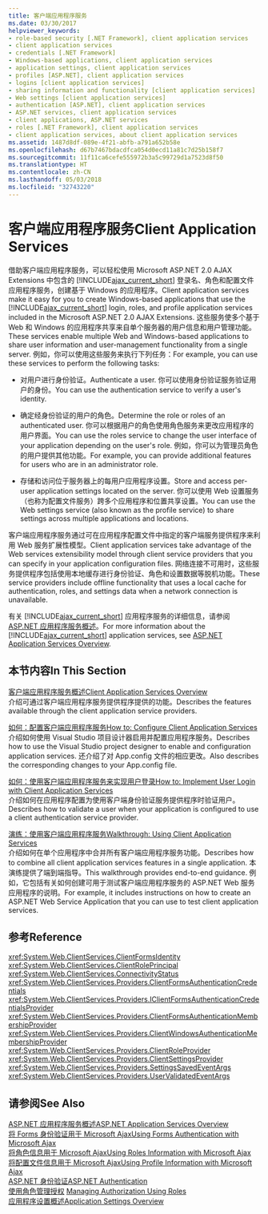```yaml
---
title: 客户端应用程序服务
ms.date: 03/30/2017
helpviewer_keywords:
- role-based security [.NET Framework], client application services
- client application services
- credentials [.NET Framework]
- Windows-based applications, client application services
- application settings, client application services
- profiles [ASP.NET], client application services
- logins [client application services]
- sharing information and functionality [client application services]
- Web settings [client application services]
- authentication [ASP.NET], client application services
- ASP.NET services, client application services
- client applications, ASP.NET services
- roles [.NET Framework], client application services
- client application services, about client application services
ms.assetid: 1487d8df-089e-4f21-abfb-a791a652b58e
ms.openlocfilehash: d67b7467bdacdfca054d0ecd11a81c7d25b158f7
ms.sourcegitcommit: 11f11ca6cefe555972b3a5c99729d1a7523d8f50
ms.translationtype: HT
ms.contentlocale: zh-CN
ms.lasthandoff: 05/03/2018
ms.locfileid: "32743220"
---
```

# <a name="client-application-services"></a><span data-ttu-id="d4856-102">客户端应用程序服务</span><span class="sxs-lookup"><span data-stu-id="d4856-102">Client Application Services</span></span>
<span data-ttu-id="d4856-103">借助客户端应用程序服务，可以轻松使用 Microsoft ASP.NET 2.0 AJAX Extensions 中包含的 [!INCLUDE[ajax_current_short](../../../includes/ajax-current-short-md.md)] 登录名、角色和配置文件应用程序服务，创建基于 Windows 的应用程序。</span><span class="sxs-lookup"><span data-stu-id="d4856-103">Client application services make it easy for you to create Windows-based applications that use the [!INCLUDE[ajax_current_short](../../../includes/ajax-current-short-md.md)] login, roles, and profile application services included in the Microsoft ASP.NET 2.0 AJAX Extensions.</span></span> <span data-ttu-id="d4856-104">这些服务使多个基于 Web 和 Windows 的应用程序共享来自单个服务器的用户信息和用户管理功能。</span><span class="sxs-lookup"><span data-stu-id="d4856-104">These services enable multiple Web and Windows-based applications to share user information and user-management functionality from a single server.</span></span> <span data-ttu-id="d4856-105">例如，你可以使用这些服务来执行下列任务：</span><span class="sxs-lookup"><span data-stu-id="d4856-105">For example, you can use these services to perform the following tasks:</span></span>  
  
-   <span data-ttu-id="d4856-106">对用户进行身份验证。</span><span class="sxs-lookup"><span data-stu-id="d4856-106">Authenticate a user.</span></span> <span data-ttu-id="d4856-107">你可以使用身份验证服务验证用户的身份。</span><span class="sxs-lookup"><span data-stu-id="d4856-107">You can use the authentication service to verify a user's identity.</span></span>  
  
-   <span data-ttu-id="d4856-108">确定经身份验证的用户的角色。</span><span class="sxs-lookup"><span data-stu-id="d4856-108">Determine the role or roles of an authenticated user.</span></span> <span data-ttu-id="d4856-109">你可以根据用户的角色使用角色服务来更改应用程序的用户界面。</span><span class="sxs-lookup"><span data-stu-id="d4856-109">You can use the roles service to change the user interface of your application depending on the user's role.</span></span> <span data-ttu-id="d4856-110">例如，你可以为管理员角色的用户提供其他功能。</span><span class="sxs-lookup"><span data-stu-id="d4856-110">For example, you can provide additional features for users who are in an administrator role.</span></span>  
  
-   <span data-ttu-id="d4856-111">存储和访问位于服务器上的每用户应用程序设置。</span><span class="sxs-lookup"><span data-stu-id="d4856-111">Store and access per-user application settings located on the server.</span></span> <span data-ttu-id="d4856-112">你可以使用 Web 设置服务（也称为配置文件服务）跨多个应用程序和位置共享设置。</span><span class="sxs-lookup"><span data-stu-id="d4856-112">You can use the Web settings service (also known as the profile service) to share settings across multiple applications and locations.</span></span>  
  
 <span data-ttu-id="d4856-113">客户端应用程序服务通过可在应用程序配置文件中指定的客户端服务提供程序来利用 Web 服务扩展性模型。</span><span class="sxs-lookup"><span data-stu-id="d4856-113">Client application services take advantage of the Web services extensibility model through client service providers that you can specify in your application configuration files.</span></span> <span data-ttu-id="d4856-114">网络连接不可用时，这些服务提供程序包括使用本地缓存进行身份验证、角色和设置数据等脱机功能。</span><span class="sxs-lookup"><span data-stu-id="d4856-114">These service providers include offline functionality that uses a local cache for authentication, roles, and settings data when a network connection is unavailable.</span></span>  
  
 <span data-ttu-id="d4856-115">有关 [!INCLUDE[ajax_current_short](../../../includes/ajax-current-short-md.md)] 应用程序服务的详细信息，请参阅 [ASP.NET 应用程序服务概述](http://msdn.microsoft.com/library/1162e529-0d70-44b2-b3ab-83e60c695013)。</span><span class="sxs-lookup"><span data-stu-id="d4856-115">For more information about the [!INCLUDE[ajax_current_short](../../../includes/ajax-current-short-md.md)] application services, see [ASP.NET Application Services Overview](http://msdn.microsoft.com/library/1162e529-0d70-44b2-b3ab-83e60c695013).</span></span>  
  
## <a name="in-this-section"></a><span data-ttu-id="d4856-116">本节内容</span><span class="sxs-lookup"><span data-stu-id="d4856-116">In This Section</span></span>  
 [<span data-ttu-id="d4856-117">客户端应用程序服务概述</span><span class="sxs-lookup"><span data-stu-id="d4856-117">Client Application Services Overview</span></span>](../../../docs/framework/common-client-technologies/client-application-services-overview.md)  
 <span data-ttu-id="d4856-118">介绍可通过客户端应用程序服务提供程序提供的功能。</span><span class="sxs-lookup"><span data-stu-id="d4856-118">Describes the features available through the client application service providers.</span></span>  
  
 [<span data-ttu-id="d4856-119">如何：配置客户端应用程序服务</span><span class="sxs-lookup"><span data-stu-id="d4856-119">How to: Configure Client Application Services</span></span>](../../../docs/framework/common-client-technologies/how-to-configure-client-application-services.md)  
 <span data-ttu-id="d4856-120">介绍如何使用 Visual Studio 项目设计器启用并配置应用程序服务。</span><span class="sxs-lookup"><span data-stu-id="d4856-120">Describes how to use the Visual Studio project designer to enable and configuration application services.</span></span> <span data-ttu-id="d4856-121">还介绍了对 App.config 文件的相应更改。</span><span class="sxs-lookup"><span data-stu-id="d4856-121">Also describes the corresponding changes to your App.config file.</span></span>  
  
 [<span data-ttu-id="d4856-122">如何：使用客户端应用程序服务来实现用户登录</span><span class="sxs-lookup"><span data-stu-id="d4856-122">How to: Implement User Login with Client Application Services</span></span>](../../../docs/framework/common-client-technologies/how-to-implement-user-login-with-client-application-services.md)  
 <span data-ttu-id="d4856-123">介绍如何在应用程序配置为使用客户端身份验证服务提供程序时验证用户。</span><span class="sxs-lookup"><span data-stu-id="d4856-123">Describes how to validate a user when your application is configured to use a client authentication service provider.</span></span>  
  
 [<span data-ttu-id="d4856-124">演练：使用客户端应用程序服务</span><span class="sxs-lookup"><span data-stu-id="d4856-124">Walkthrough: Using Client Application Services</span></span>](../../../docs/framework/common-client-technologies/walkthrough-using-client-application-services.md)  
 <span data-ttu-id="d4856-125">介绍如何在单个应用程序中合并所有客户端应用程序服务功能。</span><span class="sxs-lookup"><span data-stu-id="d4856-125">Describes how to combine all client application services features in a single application.</span></span> <span data-ttu-id="d4856-126">本演练提供了端到端指导。</span><span class="sxs-lookup"><span data-stu-id="d4856-126">This walkthrough provides end-to-end guidance.</span></span> <span data-ttu-id="d4856-127">例如，它包括有关如何创建可用于测试客户端应用程序服务的 ASP.NET Web 服务应用程序的说明。</span><span class="sxs-lookup"><span data-stu-id="d4856-127">For example, it includes instructions on how to create an ASP.NET Web Service Application that you can use to test client application services.</span></span>  
  
## <a name="reference"></a><span data-ttu-id="d4856-128">参考</span><span class="sxs-lookup"><span data-stu-id="d4856-128">Reference</span></span>  
 <xref:System.Web.ClientServices.ClientFormsIdentity>  
 <xref:System.Web.ClientServices.ClientRolePrincipal>  
 <xref:System.Web.ClientServices.ConnectivityStatus>  
 <xref:System.Web.ClientServices.Providers.ClientFormsAuthenticationCredentials>  
 <xref:System.Web.ClientServices.Providers.IClientFormsAuthenticationCredentialsProvider>  
 <xref:System.Web.ClientServices.Providers.ClientFormsAuthenticationMembershipProvider>  
 <xref:System.Web.ClientServices.Providers.ClientWindowsAuthenticationMembershipProvider>  
 <xref:System.Web.ClientServices.Providers.ClientRoleProvider>  
 <xref:System.Web.ClientServices.Providers.ClientSettingsProvider>  
 <xref:System.Web.ClientServices.Providers.SettingsSavedEventArgs>  
 <xref:System.Web.ClientServices.Providers.UserValidatedEventArgs>  
  
## <a name="see-also"></a><span data-ttu-id="d4856-129">请参阅</span><span class="sxs-lookup"><span data-stu-id="d4856-129">See Also</span></span>  
 [<span data-ttu-id="d4856-130">ASP.NET 应用程序服务概述</span><span class="sxs-lookup"><span data-stu-id="d4856-130">ASP.NET Application Services Overview</span></span>](http://msdn.microsoft.com/library/1162e529-0d70-44b2-b3ab-83e60c695013)  
 [<span data-ttu-id="d4856-131">将 Forms 身份验证用于 Microsoft Ajax</span><span class="sxs-lookup"><span data-stu-id="d4856-131">Using Forms Authentication with Microsoft Ajax</span></span>](http://msdn.microsoft.com/library/c50f7dc5-323c-4c63-b4f3-96edfc1e815e)  
 [<span data-ttu-id="d4856-132">将角色信息用于 Microsoft Ajax</span><span class="sxs-lookup"><span data-stu-id="d4856-132">Using Roles Information with Microsoft Ajax</span></span>](http://msdn.microsoft.com/library/280f6ad9-ba1a-4fc9-b0cc-22e39e54a82d)  
 [<span data-ttu-id="d4856-133">将配置文件信息用于 Microsoft Ajax</span><span class="sxs-lookup"><span data-stu-id="d4856-133">Using Profile Information with Microsoft Ajax</span></span>](http://msdn.microsoft.com/library/91239ae6-d01c-4f4e-a433-eb9040dbed61)  
 [<span data-ttu-id="d4856-134">ASP.NET 身份验证</span><span class="sxs-lookup"><span data-stu-id="d4856-134">ASP.NET Authentication</span></span>](http://msdn.microsoft.com/library/fc10b0ef-4ce4-4a7f-9174-886325221ee1)  
 <span data-ttu-id="d4856-135">[使用角色管理授权](http://msdn.microsoft.com/library/01954ce4-39a2-487f-8153-a69f6f6f3195)  </span><span class="sxs-lookup"><span data-stu-id="d4856-135">[Managing Authorization Using Roles](http://msdn.microsoft.com/library/01954ce4-39a2-487f-8153-a69f6f6f3195)  </span></span>  
 [<span data-ttu-id="d4856-136">应用程序设置概述</span><span class="sxs-lookup"><span data-stu-id="d4856-136">Application Settings Overview</span></span>](../../../docs/framework/winforms/advanced/application-settings-overview.md)
